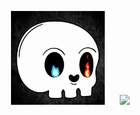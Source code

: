 
<p align="left">
          <img src =https://github.com/Slayer98/Slayer98/blob/main/_main.gif width="150" height="150" alt="" hspace="20"> 
          <img src =https://github.com/Slayer98/Slayer98/blob/main/src/void.gif height="150"> 

</p>


<!---# Hello --->
